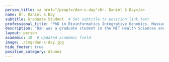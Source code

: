 ```yaml
---
person_title: <a href="/people/dan-s-day">Dr. Daniel S Day</a>
name: Dr. Daniel S Day
subtitle: Graduate Student  # Set subtitle to position_link_text
professional_title: "PhD in Bioinformatics Integrative Genomics, Massachusetts Institute of Technology, Graduate Student (2009-2014), Postdoctoral Researcher at Rick Young Lab, Whitehead Institute"
description: "Dan was a graduate student in the MIT Health Sciences and Technology division, in the BIG (Bioinformatics and Integrative Genomics) program. He spent his summer after junior year in college working in the Park lab and has returned as a grad student. Dan has worked on analysis of epigenomic data from next-generation sequencing.Dan is currently a postdoctoral researcher in Rick Young Lab across the river."
layout: person
academic: 10  # Updated academic field
image: ./img/dan-s-day.jpg
hide_footer: true
position_category: Alumni
---
```


